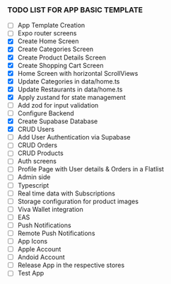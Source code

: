 ### TODO LIST FOR APP BASIC TEMPLATE

- [ ] App Template Creation
- [ ] Expo router screens
- [x] Create Home Screen
- [x] Create Categories Screen
- [x] Create Product Details Screen
- [x] Create Shopping Cart Screen
- [x] Home Screen with horizontal ScrollViews
- [x] Update Categories in data/home.ts
- [x] Update Restaurants in data/home.ts
- [x] Apply zustand for state management
- [ ] Add zod for input validation
- [ ] Configure Backend
- [x] Create Supabase Database
- [x] CRUD Users
- [ ] Add User Authentication via Supabase
- [ ] CRUD Orders
- [ ] CRUD Products
- [ ] Auth screens
- [ ] Profile Page with User details & Orders in a Flatlist
- [ ] Admin side
- [ ] Typescript
- [ ] Real time data with Subscriptions
- [ ] Storage configuration for product images
- [ ] Viva Wallet integration
- [ ] EAS
- [ ] Push Notifications
- [ ] Remote Push Notifications
- [ ] App Icons
- [ ] Apple Account
- [ ] Andoid Account
- [ ] Release App in the respective stores
- [ ] Test App
